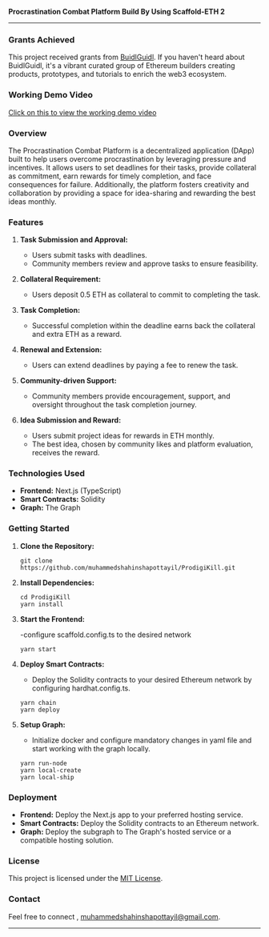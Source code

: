 **Procrastination Combat Platform Build By Using Scaffold-ETH 2**

---

### Grants Achieved

This project received grants from [BuidlGuidl](https://buidlguidl.com/). If you haven't heard about BuidlGuidl, it's a vibrant curated group of Ethereum builders creating products, prototypes, and tutorials to enrich the web3 ecosystem.

### Working Demo Video

[Click on this to view the working demo video](https://www.youtube.com/watch?v=b53b4dTBJNw&t=3s)

### Overview

The Procrastination Combat Platform is a decentralized application (DApp) built to help users overcome procrastination by leveraging pressure and incentives. It allows users to set deadlines for their tasks, provide collateral as commitment, earn rewards for timely completion, and face consequences for failure. Additionally, the platform fosters creativity and collaboration by providing a space for idea-sharing and rewarding the best ideas monthly.

### Features

1. **Task Submission and Approval:**

   - Users submit tasks with deadlines.
   - Community members review and approve tasks to ensure feasibility.

2. **Collateral Requirement:**

   - Users deposit 0.5 ETH as collateral to commit to completing the task.

3. **Task Completion:**

   - Successful completion within the deadline earns back the collateral and extra ETH as a reward.

4. **Renewal and Extension:**

   - Users can extend deadlines by paying a fee to renew the task.

5. **Community-driven Support:**

   - Community members provide encouragement, support, and oversight throughout the task completion journey.

6. **Idea Submission and Reward:**
   - Users submit project ideas for rewards in ETH monthly.
   - The best idea, chosen by community likes and platform evaluation, receives the reward.

### Technologies Used

- **Frontend:** Next.js (TypeScript)
- **Smart Contracts:** Solidity
- **Graph:** The Graph

### Getting Started

1. **Clone the Repository:**

   ```
   git clone https://github.com/muhammedshahinshapottayil/ProdigiKill.git
   ```

2. **Install Dependencies:**

   ```
   cd ProdigiKill
   yarn install
   ```

3. **Start the Frontend:**

   -configure scaffold.config.ts to the desired network

   ```
   yarn start
   ```

4. **Deploy Smart Contracts:**

   - Deploy the Solidity contracts to your desired Ethereum network by configuring hardhat.config.ts.

   ```
   yarn chain
   yarn deploy
   ```

5. **Setup Graph:**

   - Initialize docker and configure mandatory changes in yaml file and start working with the graph locally.

   ```
   yarn run-node
   yarn local-create
   yarn local-ship

   ```

### Deployment

- **Frontend:** Deploy the Next.js app to your preferred hosting service.
- **Smart Contracts:** Deploy the Solidity contracts to an Ethereum network.
- **Graph:** Deploy the subgraph to The Graph's hosted service or a compatible hosting solution.

### License

This project is licensed under the [MIT License](LICENSE).

### Contact

Feel free to connect , [muhammedshahinshapottayil@gmail.com](mailto:muhammedshahinshapottayil@gmail.com).

---
